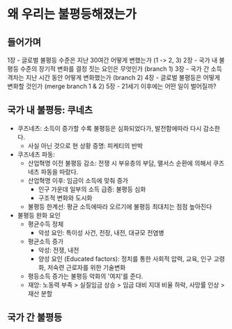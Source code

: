 # 왜 우리는 불평등해졌는가

## 들어가며
       
1장 - 글로벌 불평등 수준은 지난 30여간 어떻게 변했는가 (1 -> 2, 3)
2장 - 국가 내 불평등 수준의 장기적 변화를 결정 짓는 요인은 무엇인가 (branch 1)
3장 - 국가 간 소득 격차는 지난 시간 동안 어떻게 변화했는가 (branch 2)
4장 - 글로벌 불평등은 어떻게 변화할 것인가 (merge branch 1 & 2)
5장 - 21세기 이후에는 어떤 일이 벌어질까?

## 국가 내 불평등: 쿠네츠
* 쿠즈네츠: 소득이 증가할 수록 불평등은 심화되었다가, 발전함에따라 다시 감소한다.
    * 사실 아닌 것으로 현 상황 증명: 피케티의 반박
* 쿠즈네츠 파동:
    * 산업혁명 이전 불평등 감소: 전쟁 시 부유층의 부담, 맬서스 순환에 의해서 쿠즈네츠 파동을 따랐다. 
    * 산업혁명 이후: 임금이 소득에 맞춰 증가
        * 인구 가운데 일부의 소득 급증: 불평등 심화
        * 구조적 변화와 도시화
    * 불평등 한계선: 평균 소득에따라 오르기에 불평등 최대치는 점점 높아진다
* 불평등 완화 요인
    * 평균수득 정체
        * 악성 요인: 특이성 사건, 전장, 내전, 대규모 전염병
    * 평균소득 증가
        * 악성: 전쟁, 내전
        * 양성 요인 (Educated factors): 정치를 통한 사회적 압력, 교육, 인구 고령화, 저숙련 근로자를 위한 기술변화
    * 평등소득 증가는 불평등 악화의 '여지'를 준다.
    * 재앙: 노동력 부족 > 실질임금 상승 > 임금 대비 지대 비율 하락, 사망률 인상 > 재산 분할

## 국가 간 불평등
